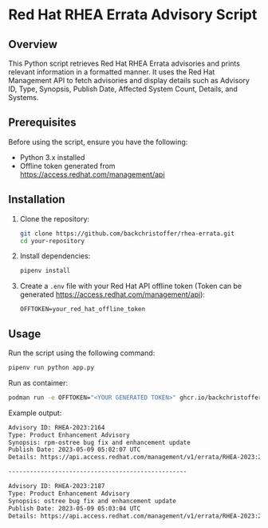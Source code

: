 # Red Hat RHEA Errata Advisory Script

## Overview

This Python script retrieves Red Hat RHEA Errata advisories and prints relevant information in a formatted manner. It uses the Red Hat Management API to fetch advisories and display details such as Advisory ID, Type, Synopsis, Publish Date, Affected System Count, Details, and Systems.

## Prerequisites

Before using the script, ensure you have the following:

- Python 3.x installed
- Offline token generated from https://access.redhat.com/management/api

## Installation

1. Clone the repository:

    ```bash
    git clone https://github.com/backchristoffer/rhea-errata.git
    cd your-repository
    ```

2. Install dependencies:

    ```bash
    pipenv install
    ```

3. Create a `.env` file with your Red Hat API offline token (Token can be generated https://access.redhat.com/management/api):

    ```
    OFFTOKEN=your_red_hat_offline_token
    ```

## Usage

Run the script using the following command:

```bash
pipenv run python app.py
```

Run as contaimer:
```bash
podman run -e OFFTOKEN="<YOUR GENERATED TOKEN>" ghcr.io/backchristoffer/rhea-errata:latest
```


Example output:

```bash
Advisory ID: RHEA-2023:2164
Type: Product Enhancement Advisory
Synopsis: rpm-ostree bug fix and enhancement update
Publish Date: 2023-05-09 05:02:07 UTC
Details: https://api.access.redhat.com/management/v1/errata/RHEA-2023:2164

--------------------------------------------------

Advisory ID: RHEA-2023:2187
Type: Product Enhancement Advisory
Synopsis: ostree bug fix and enhancement update
Publish Date: 2023-05-09 05:03:04 UTC
Details: https://api.access.redhat.com/management/v1/errata/RHEA-2023:2187
```
